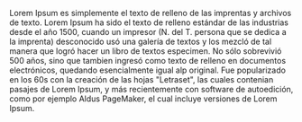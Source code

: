 Lorem Ipsum es simplemente el texto de relleno de las imprentas y archivos de texto. Lorem Ipsum ha sido
el texto de relleno estándar de las industrias desde el año 1500, cuando un impresor (N. del T. persona que
se dedica a la imprenta) desconocido usó una galería de textos y los mezcló de tal manera que logró hacer
un libro de textos especimen. No sólo sobrevivió 500 años, sino que tambien ingresó como texto de relleno en
documentos electrónicos, quedando esencialmente igual alp original. Fue popularizado en los 60s con la creación de
las hojas "Letraset", las cuales contenian pasajes de Lorem Ipsum, y más recientemente con software de
autoedición, como por ejemplo Aldus PageMaker, el cual incluye versiones de Lorem Ipsum.
